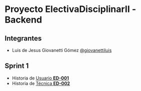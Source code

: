 # Proyecto ElectivaDisciplinarII -Backend

## Integrantes

* Luis de Jesus Giovanetti Gómez [@giovanettiluis](https://github.com/giovanettiluis)

## Sprint  1

* Historia de [Usuario **ED-001**](https://github.com/giovanettiluis/Usuario_ED-001.git)
* Historia  de [Técnica **ED-002**](https://github.com/giovanettiluis/tecnica_ED-002-.git)
